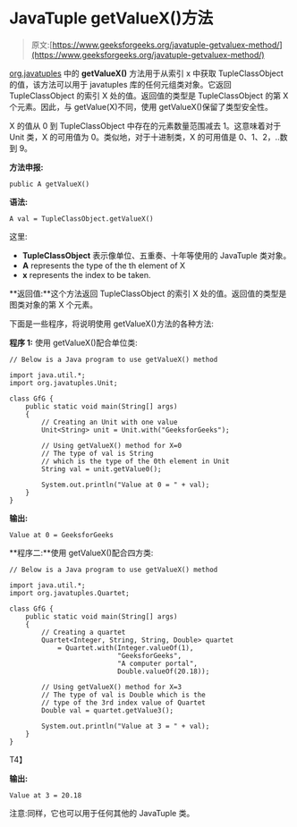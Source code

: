 # JavaTuple getValueX()方法

> 原文:[https://www.geeksforgeeks.org/javatuple-getvaluex-method/](https://www.geeksforgeeks.org/javatuple-getvaluex-method/)

[org.javatuples](https://www.geeksforgeeks.org/javatuples-introduction/) 中的 **getValueX()** 方法用于从索引 x 中获取 TupleClassObject 的值，该方法可以用于 javatuples 库的任何元组类对象。它返回 TupleClassObject 的索引 X 处的值。返回值的类型是 TupleClassObject 的第 X <super>个</super>元素。因此，与 getValue(X)不同，使用 getValueX()保留了类型安全性。

X 的值从 0 到 TupleClassObject 中存在的元素数量范围减去 1。这意味着对于 Unit 类，X 的可用值为 0。类似地，对于十进制类，X 的可用值是 0、1、2，..数到 9。

**方法申报:**

```
public A getValueX()
```

**语法:**

```
A val = TupleClassObject.getValueX()
```

这里:

*   **TupleClassObject** 表示像单位、五重奏、十年等使用的 JavaTuple 类对象。
*   **A** represents the type of the th element of X
*   **x** represents the index to be taken.

**返回值:**这个方法返回 TupleClassObject 的索引 X 处的值。返回值的类型是图类对象的第 X <super>个</super>元素。

下面是一些程序，将说明使用 getValueX()方法的各种方法:

**程序 1:** 使用 getValueX()配合单位类:

```
// Below is a Java program to use getValueX() method

import java.util.*;
import org.javatuples.Unit;

class GfG {
    public static void main(String[] args)
    {
        // Creating an Unit with one value
        Unit<String> unit = Unit.with("GeeksforGeeks");

        // Using getValueX() method for X=0
        // The type of val is String
        // which is the type of the 0th element in Unit
        String val = unit.getValue0();

        System.out.println("Value at 0 = " + val);
    }
}
```

**输出:**

```
Value at 0 = GeeksforGeeks
```

**程序二:**使用 getValueX()配合四方类:

```
// Below is a Java program to use getValueX() method

import java.util.*;
import org.javatuples.Quartet;

class GfG {
    public static void main(String[] args)
    {
        // Creating a quartet
        Quartet<Integer, String, String, Double> quartet
            = Quartet.with(Integer.valueOf(1),
                           "GeeksforGeeks",
                           "A computer portal",
                           Double.valueOf(20.18));

        // Using getValueX() method for X=3
        // The type of val is Double which is the
        // type of the 3rd index value of Quartet
        Double val = quartet.getValue3();

        System.out.println("Value at 3 = " + val);
    }
}
```

T4】

**输出:**

```
Value at 3 = 20.18
```

注意:同样，它也可以用于任何其他的 JavaTuple 类。